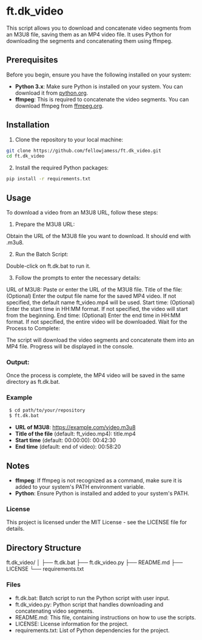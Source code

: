 # ft.dk_video
This script allows you to download and concatenate video segments from an M3U8 file, saving them as an MP4 video file. It uses Python for downloading the segments and concatenating them using ffmpeg.

## Prerequisites
Before you begin, ensure you have the following installed on your system:

- **Python 3.x**: Make sure Python is installed on your system. You can download it from [python.org](https://www.python.org/).
- **ffmpeg**: This is required to concatenate the video segments. You can download ffmpeg from [ffmpeg.org](https://ffmpeg.org/).

## Installation
1. Clone the repository to your local machine:

  ```bash
  git clone https://github.com/fellowjamess/ft.dk_video.git
  cd ft.dk_video
  ```

2. Install the required Python packages:

 ```bash
pip install -r requirements.txt
 ```

## Usage
To download a video from an M3U8 URL, follow these steps:

1. Prepare the M3U8 URL:

Obtain the URL of the M3U8 file you want to download. It should end with .m3u8.

2. Run the Batch Script:

Double-click on ft.dk.bat to run it.

3. Follow the prompts to enter the necessary details:

URL of M3U8: Paste or enter the URL of the M3U8 file.
Title of the file: (Optional) Enter the output file name for the saved MP4 video. If not specified, the default name ft_video.mp4 will be used.
Start time: (Optional) Enter the start time in HH:MM
format. If not specified, the video will start from the beginning.
End time: (Optional) Enter the end time in HH:MM
format. If not specified, the entire video will be downloaded.
Wait for the Process to Complete:

The script will download the video segments and concatenate them into an MP4 file. Progress will be displayed in the console.

### Output:

Once the process is complete, the MP4 video will be saved in the same directory as ft.dk.bat.

### Example
 ```bash
  $ cd path/to/your/repository
  $ ft.dk.bat
 ```

+ **URL of M3U8**: https://example.com/video.m3u8
+ **Title of the file** (default: ft_video.mp4): title.mp4
+ **Start time** (default: 00:00:00): 00:42:30
+ **End time** (default: end of video): 00:58:20

## Notes
+ **ffmpeg**: If ffmpeg is not recognized as a command, make sure it is added to your system's PATH environment variable.
+ **Python**: Ensure Python is installed and added to your system's PATH.

### License
This project is licensed under the MIT License - see the LICENSE file for details.

## Directory Structure
ft.dk_video/
│
├── ft.dk.bat
├── ft.dk_video.py
├── README.md
├── LICENSE
└── requirements.txt

### Files
+ ft.dk.bat: Batch script to run the Python script with user input.
+ ft.dk_video.py: Python script that handles downloading and concatenating video segments.
+ README.md: This file, containing instructions on how to use the scripts.
+ LICENSE: License information for the project.
+ requirements.txt: List of Python dependencies for the project.
